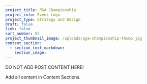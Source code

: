 ```yaml
---
project_title: PGA Championship
project_info: Event Logo
project_type: Strategy and Design
draft: false
link: false
sort_number: 52
project_thumbnail_image: /uploads/pga-championship-thumb.jpg
content_section:
  - section_text_markdown:
    section_image:
---
```

DO NOT ADD POST CONTENT HERE!

Add all content in Content Sections.
